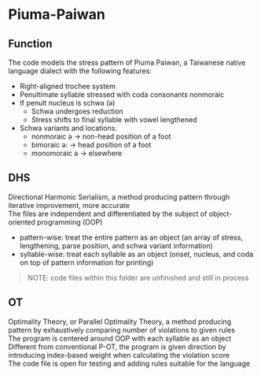 # Piuma-Paiwan

## Function
The code models the stress pattern of Piuma Paiwan, a Taiwanese native language dialect with the following features:
 * Right-aligned trochee system
 * Penultimate syllable stressed with coda consonants nonmoraic
 * If penult nucleus is schwa (ə)
    * Schwa undergoes reduction
    * Stress shifts to final syllable with vowel lengthened
 * Schwa variants and locations:
    * nonmoraic ə → non-head position of a foot
    * bimoraic ə: → head position of a foot
    * monomoraic ə → elsewhere

## DHS
Directional Harmonic Serialism, a method producing pattern through iterative improvement, more accurate<br/>
The files are independent and differentiated by the subject of object-oriented programming (OOP)
 * pattern-wise: treat the entire pattern as an object (an array of stress, lengthening, parse position, and schwa variant information)
 * syllable-wise: treat each syllable as an object (onset, nucleus, and coda on top of pattern information for printing)

>NOTE: code files within this folder are unfinished and still in process

## OT
Optimality Theory, or Parallel Optimality Theory, a method producing pattern by exhaustively comparing number of violations to given rules<br/>
The program is centered around OOP with each syllable as an object<br/>
Different from conventional P-OT, the program is given direction by introducing index-based weight when calculating the violation score<br/>
The code file is open for testing and adding rules suitable for the language
